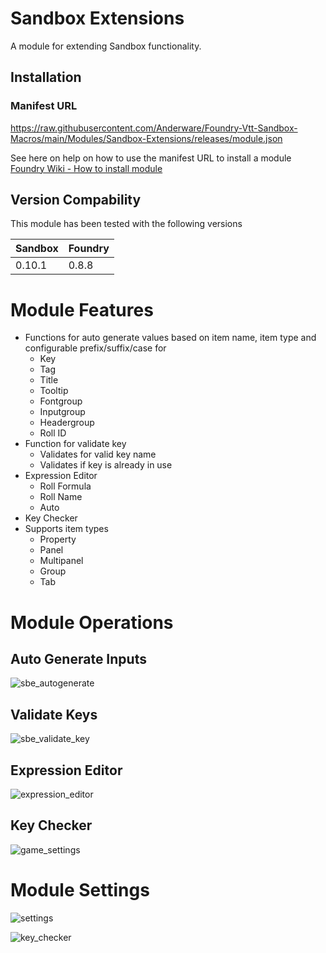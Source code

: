 # Sandbox Extensions
A module for extending Sandbox functionality.
## Installation
### Manifest URL
https://raw.githubusercontent.com/Anderware/Foundry-Vtt-Sandbox-Macros/main/Modules/Sandbox-Extensions/releases/module.json

See here on help on how to use the manifest URL to install a module  
[Foundry Wiki - How to install module](https://foundryvtt.wiki/en/basics/Modules) 
 
## Version Compability
This module has been tested with the following versions

Sandbox  | Foundry
-------  | -------
0.10.1   | 0.8.8  


# Module Features
* Functions for auto generate values based on item name, item type and configurable prefix/suffix/case for 
  * Key
  * Tag
  * Title
  * Tooltip
  * Fontgroup
  * Inputgroup
  * Headergroup
  * Roll ID  
* Function for validate key
  * Validates for valid key name
  * Validates if key is already in use  
* Expression Editor
  * Roll Formula
  * Roll Name
  * Auto
* Key Checker   
* Supports item types  
  * Property
  * Panel
  * Multipanel
  * Group
  * Tab
# Module Operations
## Auto Generate Inputs
![sbe_autogenerate](https://user-images.githubusercontent.com/81265884/134352052-37ce91bf-10b7-4573-adc5-e7ad193330ad.gif)
## Validate Keys
![sbe_validate_key](https://user-images.githubusercontent.com/81265884/134353199-511477de-f755-4491-85e0-900d3a5060ca.gif)

## Expression Editor
![expression_editor](https://user-images.githubusercontent.com/81265884/134831102-456e4ddc-6c97-42c7-958f-1408a8215324.png)

## Key Checker
![game_settings](https://user-images.githubusercontent.com/81265884/134831200-22ae0e77-873a-479f-986a-20ede9cf7e63.png)



# Module Settings
![settings](https://user-images.githubusercontent.com/81265884/134831082-d4e81668-25fc-4ffa-a373-56b69193cfb6.png)

![key_checker](https://user-images.githubusercontent.com/81265884/134831209-9eb5e91d-c000-4584-bcd1-41fd82a11f01.png)
